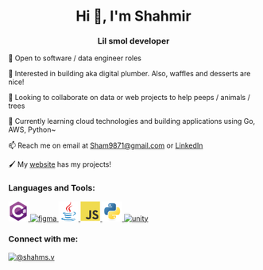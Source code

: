 <h1 align="center">Hi 👋, I'm Shahmir</h1>
<h3 align="center">Lil smol developer</h3>

🌱 Open to software / data engineer roles

👀 Interested in building aka digital plumber. Also, waffles and desserts are nice!

👯 Looking to collaborate on data or web projects to help peeps / animals / trees

🎨 Currently learning cloud technologies and building applications using Go, AWS, Python~

📫 Reach me on email at Sham9871@gmail.com or [LinkedIn](https://linkedin.com/in/shahmir-varqha)

🖌️ My <a href="https://www.smolwaffle.com" target="_blank">website</a> has my projects!

<h3 align="left">Languages and Tools:</h3>
<p align="left"> <a href="https://www.w3schools.com/cs/" target="_blank"> <img src="https://raw.githubusercontent.com/devicons/devicon/master/icons/csharp/csharp-original.svg" alt="csharp" width="40" height="40"/> </a> <a href="https://www.figma.com/" target="_blank"> <img src="https://www.vectorlogo.zone/logos/figma/figma-icon.svg" alt="figma" width="40" height="40"/> </a> <a href="https://www.java.com" target="_blank"> <img src="https://raw.githubusercontent.com/devicons/devicon/master/icons/java/java-original.svg" alt="java" width="40" height="40"/> </a> <a href="https://developer.mozilla.org/en-US/docs/Web/JavaScript" target="_blank"> <img src="https://raw.githubusercontent.com/devicons/devicon/master/icons/javascript/javascript-original.svg" alt="javascript" width="40" height="40"/> </a> <a href="https://www.python.org" target="_blank"> <img src="https://raw.githubusercontent.com/devicons/devicon/master/icons/python/python-original.svg" alt="python" width="40" height="40"/> </a> <a href="https://unity.com/" target="_blank"> <img src="https://www.vectorlogo.zone/logos/unity3d/unity3d-icon.svg" alt="unity" width="40" height="40"/> </a> </p>

<h3 align="left">Connect with me:</h3>
<p align="left">
<a href="https://instagram.com/shahms.v" target="blank"><img align="center" src="https://raw.githubusercontent.com/rahuldkjain/github-profile-readme-generator/master/src/images/icons/Social/instagram.svg" alt="@shahms.v" height="30" width="40" /></a>
</p>

<!---
Light2Dark/Light2Dark is a ✨ special ✨ repository because its `README.md` (this file) appears on your GitHub profile.
You can click the Preview link to take a look at your changes.
--->
